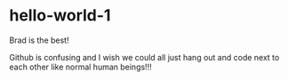 # hello-world-1
Brad is the best!

Github is confusing and I wish we could all just hang out and code next to each
other like normal human beings!!!


